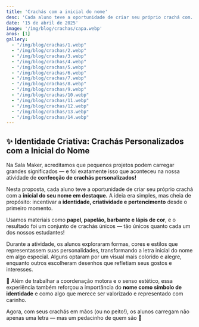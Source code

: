 ```yaml
---
title: 'Crachás com a inicial do nome'
desc: 'Cada aluno teve a oportunidade de criar seu próprio crachá com...'
date: '15 de abril de 2025'
image: '/img/blog/crachas/capa.webp'
anos: [1]
gallery:
  - "/img/blog/crachas/1.webp"
  - "/img/blog/crachas/2.webp"
  - "/img/blog/crachas/3.webp"
  - "/img/blog/crachas/4.webp"
  - "/img/blog/crachas/5.webp"
  - "/img/blog/crachas/6.webp"
  - "/img/blog/crachas/7.webp"
  - "/img/blog/crachas/8.webp"
  - "/img/blog/crachas/9.webp"
  - "/img/blog/crachas/10.webp"
  - "/img/blog/crachas/11.webp"
  - "/img/blog/crachas/12.webp"
  - "/img/blog/crachas/13.webp"
  - "/img/blog/crachas/14.webp"
---
```


## ✨ Identidade Criativa: Crachás Personalizados com a Inicial do Nome

Na Sala Maker, acreditamos que pequenos projetos podem carregar grandes significados — e foi exatamente isso que aconteceu na nossa atividade de **confecção de crachás personalizados!**

Nesta proposta, cada aluno teve a oportunidade de criar seu próprio crachá com a **inicial do seu nome em destaque.** A ideia era simples, mas cheia de propósito: incentivar a **identidade, criatividade e pertencimento** desde o primeiro momento.

Usamos materiais como **papel, papelão, barbante e lápis de cor**, e o resultado foi um conjunto de crachás únicos — tão únicos quanto cada um dos nossos estudantes!

Durante a atividade, os alunos exploraram formas, cores e estilos que representassem suas personalidades, transformando a letra inicial do nome em algo especial. Alguns optaram por um visual mais colorido e alegre, enquanto outros escolheram desenhos que refletiam seus gostos e interesses.

🎨 Além de trabalhar a coordenação motora e o senso estético, essa experiência também reforçou a importância do **nome como símbolo de identidade** e como algo que merece ser valorizado e representado com carinho.

Agora, com seus crachás em mãos (ou no peito!), os alunos carregam não apenas uma letra — mas um pedacinho de quem são 💜